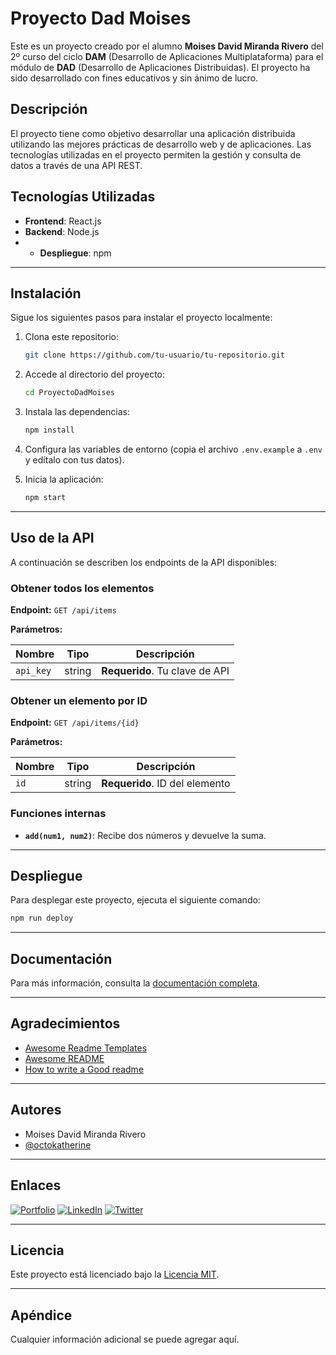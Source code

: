# Proyecto Dad Moises

Este es un proyecto creado por el alumno **Moises David Miranda Rivero** del 2º curso del ciclo **DAM** (Desarrollo de Aplicaciones Multiplataforma) para el módulo de **DAD** (Desarrollo de Aplicaciones Distribuidas). El proyecto ha sido desarrollado con fines educativos y sin ánimo de lucro.

## Descripción

El proyecto tiene como objetivo desarrollar una aplicación distribuida utilizando las mejores prácticas de desarrollo web y de aplicaciones. Las tecnologías utilizadas en el proyecto permiten la gestión y consulta de datos a través de una API REST.

## Tecnologías Utilizadas

- **Frontend**: React.js
- **Backend**: Node.js
- - **Despliegue**: npm

---

## Instalación

Sigue los siguientes pasos para instalar el proyecto localmente:

1. Clona este repositorio:
   ```bash
   git clone https://github.com/tu-usuario/tu-repositorio.git
   ```

2. Accede al directorio del proyecto:
   ```bash
   cd ProyectoDadMoises
   ```

3. Instala las dependencias:
   ```bash
   npm install
   ```

4. Configura las variables de entorno (copia el archivo `.env.example` a `.env` y edítalo con tus datos).

5. Inicia la aplicación:
   ```bash
   npm start
   ```

---

## Uso de la API

A continuación se describen los endpoints de la API disponibles:

### Obtener todos los elementos

**Endpoint:** `GET /api/items`

**Parámetros:**

| Nombre    | Tipo    | Descripción                    |
| --------- | ------- | -------------------------------- |
| `api_key` | string  | **Requerido**. Tu clave de API   |

### Obtener un elemento por ID

**Endpoint:** `GET /api/items/{id}`

**Parámetros:**

| Nombre | Tipo   | Descripción                    |
| ------ | ------ | ------------------------------ |
| `id`   | string | **Requerido**. ID del elemento  |

### Funciones internas

- **`add(num1, num2)`**: Recibe dos números y devuelve la suma.

---

## Despliegue

Para desplegar este proyecto, ejecuta el siguiente comando:

```bash
npm run deploy
```

---

## Documentación

Para más información, consulta la [documentación completa](https://linktodocumentation).

---

## Agradecimientos

- [Awesome Readme Templates](https://awesomeopensource.com/project/elangosundar/awesome-README-templates)
- [Awesome README](https://github.com/matiassingers/awesome-readme)
- [How to write a Good readme](https://bulldogjob.com/news/449-how-to-write-a-good-readme-for-your-github-project)

---

## Autores

- Moises David Miranda Rivero
- [@octokatherine](https://www.github.com/octokatherine)

---

## Enlaces

[![Portfolio](https://img.shields.io/badge/my_portfolio-000?style=for-the-badge&logo=ko-fi&logoColor=white)](https://katherineoelsner.com/)
[![LinkedIn](https://img.shields.io/badge/linkedin-0A66C2?style=for-the-badge&logo=linkedin&logoColor=white)](https://www.linkedin.com/)
[![Twitter](https://img.shields.io/badge/twitter-1DA1F2?style=for-the-badge&logo=twitter&logoColor=white)](https://twitter.com/)

---

## Licencia

Este proyecto está licenciado bajo la [Licencia MIT](https://opensource.org/licenses/MIT).

---

## Apéndice

Cualquier información adicional se puede agregar aquí.


